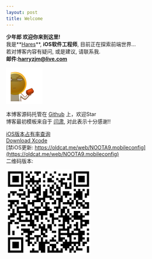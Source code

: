 ```yaml
---
layout: post
title: Welcome
---
```


__少年郎 欢迎你来到这里!__  
我是**[Hares](https://github.com/harryzjm)**, **iOS软件工程师**, 目前正在探索前端世界...   
若对博客内容有疑问, 或是建议, 请联系我.   
**邮件:[harryzjm@live.com](mailto:harryzjm@live.com)**  

<p align="left" >
  <img src="/assets/photo/welcome.gif">
</p>

本博客源码托管在 [Github](https://github.com/harryzjm/harryzjm.github.com) 上，欢迎Star  
博客最初模板来自于 [闫肃](https://github.com/suyan/suyan.github.io), 对此表示十分感谢!!  

[iOS版本占有率查询](https://developer.apple.com/support/app-store/)  
[Download Xcode](https://stackoverflow.com/questions/10335747/how-to-download-xcode-dmg-or-xip-file)  
[禁iOS更新: https://oldcat.me/web/NOOTA9.mobileconfig](https://oldcat.me/web/NOOTA9.mobileconfig)  
二维码版本:  
<p align="left" >
  <img src="/assets/photo/disableUpdate.webp">
</p>



